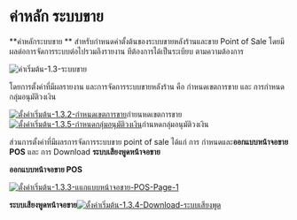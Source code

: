 # ค่าหลัก ระบบขาย

**ค่าหลักระบบขาย ** สำหรับกำหนดค่าตั้งต้นของระบบขายหลังร้านและขาย Point of
Sale โดยมีผลต่อการจัดการระบบต่อไปรวมถึงรายงาน ทีต้องการได้เป็นระเบียบ
ตามความต้องการ

![ค่าเริ่มต้น-1.3-ระบบขาย](http://www.smlaccount.com/manual/wp-content/uploads/2017/10/ค่าเริ่มต้น-1.3-ระบบขาย.jpg)

โดยการตั้งค่าที่มีผลรายงาน และการจัดการระบบขายหลังร้าน คือ กำหนดเขตการขาย และ
การกำหนดกลุ่มอนุมัติวงเงิน

[![ตั้งค่าเริ่มต้น-1.3.2-กำหนดเขตการขาย](http://www.smlaccount.com/manual/wp-content/uploads/2017/10/ตั้งค่าเริ่มต้น-1.3.2-กำหนดเขตการขาย.jpg)](http://www.smlaccount.com/manual/wp-content/uploads/2017/10/ตั้งค่าเริ่มต้น-1.3.2-กำหนดเขตการขาย.jpg)กำยนหดเขตการขาย
[![ตั้งค่าเริ่มต้น-1.3.5-กำหนดกลุ่มอนุมัติวงเงิน](http://www.smlaccount.com/manual/wp-content/uploads/2017/10/ตั้งค่าเริ่มต้น-1.3.5-กำหนดกลุ่มอนุมัติวงเงิน.jpg)](http://www.smlaccount.com/manual/wp-content/uploads/2017/10/ตั้งค่าเริ่มต้น-1.3.5-กำหนดกลุ่มอนุมัติวงเงิน.jpg)กำนหดกลุ่มอนุมัติวงเงิน

ส่วนการตั้งค่าที่มีผลรการจัดการระบบขาย point of sale ได้แก่ การ
กำหนดและ**ออกแบบหน้าจอขาย POS** และ การ Download **ระบบเสียงพูดหน้าจอขาย**

**ออกแบบหน้าจอขาย POS**

[![ตั้งค่าเริ่มต้น-1.3.3-แแกแบบหน้าจอขาย-POS-Page-1](http://www.smlaccount.com/manual/wp-content/uploads/2017/10/ตั้งค่าเริ่มต้น-1.3.3-แแกแบบหน้าจอขาย-POS-Page-1.jpg)](http://www.smlaccount.com/manual/wp-content/uploads/2017/10/ตั้งค่าเริ่มต้น-1.3.3-แแกแบบหน้าจอขาย-POS-Page-1.jpg)

**ระบบเสียงพูดหน้าจอขาย**[![ตั้งค่าเริ่มต้น-1.3.4-Download-ระบบเสียงพูด](http://www.smlaccount.com/manual/wp-content/uploads/2017/10/ตั้งค่าเริ่มต้น-1.3.4-Download-ระบบเสียงพูด.jpg)](http://www.smlaccount.com/manual/wp-content/uploads/2017/10/ตั้งค่าเริ่มต้น-1.3.4-Download-ระบบเสียงพูด.jpg)







